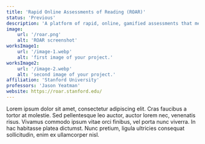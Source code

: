 ```yaml
---
title: 'Rapid Online Assessments of Reading (ROAR)'
status: 'Previous'
description: 'A platform of rapid, online, gamified assessments that measure foundational reading skills'
image:
    url: '/roar.png'
    alt: 'ROAR screenshot'
worksImage1:
    url: '/image-1.webp'
    alt: 'first image of your project.'
worksImage2:
    url: '/image-2.webp'
    alt: 'second image of your project.'
affiliation: 'Stanford University'
professors: 'Jason Yeatman'
website: https://roar.stanford.edu/
---
```


Lorem ipsum dolor sit amet, consectetur adipiscing elit. Cras faucibus a tortor at molestie. Sed pellentesque leo auctor, auctor lorem nec, venenatis risus. Vivamus commodo ipsum vitae orci finibus, vel porta nunc viverra. In hac habitasse platea dictumst. Nunc pretium, ligula ultricies consequat sollicitudin, enim ex ullamcorper nisl.
